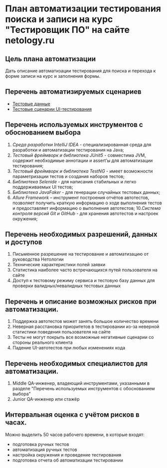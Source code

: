 # План автоматизации тестирования поиска и записи на курс "Тестировщик ПО" на сайте netology.ru
## Цель плана автоматизации
Дать описание автоматизации тестирования для поиска и перехода к форме записи на курс и заполнения формы.
## Перечень автоматизируемых сценариев
* [Тестовые данные](https://docs.google.com/spreadsheets/d/1vE6Rd8Fy4pbri_-Xh_-z-xYZD3H8Vcw46a47hJK95os/edit#gid=0&range=A1:C1)  
* [Тестовые сценарии UI-тестирования](https://docs.google.com/spreadsheets/d/1vE6Rd8Fy4pbri_-Xh_-z-xYZD3H8Vcw46a47hJK95os/edit#gid=1895355200&range=A1:F1)
## Перечень используемых инструментов с обоснованием выбора
1. _Среда разработки IntelliJ IDEA_ - специализированная среда для разработки и автоматизации тестирования на Java;
2. _Тестовый фреймворк и библиотека JUnit5_ - совместима JVM, содержит необходимые аннотации и assert’ы для автоматизации тестирования;
3. _Тестовый фреймворк и библиотека TestNG_ - имеет возможности параметризации тестов и создания наборов тестов;
5. _Библиотека Selenide_ - для написания стабильных и легко поддерживаемых UI тестов;
8. _Библиотека JavaFaker_ - для генерации случайных тестовых данных;
9. _Allure Framework_ – инструмент построения отчётов автотестов, позволяет получить краткую информацию о ходе выполнения тестов и предоставляет информацию о выполнения автотестов;
10._Система контроля версий Git и GitHub_ - для хранения автотестов и настроек окружения;
## Перечень необходимых разрешений, данных и доступов
1. Письменное разрешение на тестирование и автоматизацию от руководства Нетологии
2. Технические характеристики полей заявки
3. Статистика наиболее часто встречающихся путей пользователя на сайте
4. Доступ к тестовому режиму сервиса и тестовую базу данных для проверки валидных/невалидных тестовых данных
## Перечень и описание возможных рисков при автоматизации.
1. Поддержка автотестов может занять большое количество времени
2. Неверная расстановка приоритетов в тестировании из-за неверной статистики поведения пользователя на сайте 
6. Тесты не могут покрыть все возможные негативные сценарии со стороны реального клиента
2. Падение UI-автотестов при любых изменениях кода
## Перечень необходимых специалистов для автоматизации.
1. Middle QA-инженер, владеющий инструментами, указанными в разделе "Перечень используемых инструментов с обоснованием выбора"
2. Junior QA-инженер или стажёр
## Интервальная оценка с учётом рисков в часах.
Можно выделить 50 часов рабочего времени, в которые входят:
* подготовка ручных тестов
* автоматизация ручных тестов
* настройка окружения и проведение тестирования
* подготовка отчета об автоматизации тестировании
